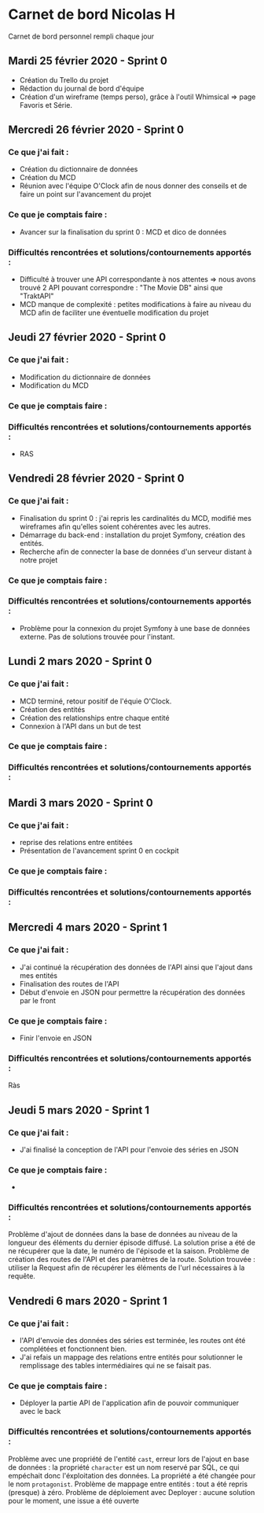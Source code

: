 # Carnet de bord Nicolas H
Carnet de bord personnel rempli chaque jour

## Mardi 25 février 2020 - Sprint 0

- Création du Trello du projet
- Rédaction du journal de bord d'équipe
- Création d'un wireframe (temps perso), grâce à l'outil Whimsical => page Favoris et Série.

## Mercredi 26 février 2020 - Sprint 0

### Ce que j'ai fait : 

- Création du dictionnaire de données
- Création du MCD
- Réunion avec l'équipe O'Clock afin de nous donner des conseils et de faire un point sur l'avancement du projet

### Ce que je comptais faire :

- Avancer sur la finalisation du sprint 0 : MCD et dico de données

### Difficultés rencontrées et solutions/contournements apportés : 

- Difficulté à trouver une API correspondante à nos attentes => nous avons trouvé 2 API pouvant correspondre : "The Movie DB" ainsi que "TraktAPI"
- MCD manque de complexité : petites modifications à faire au niveau du MCD afin de faciliter une éventuelle modification du projet

## Jeudi 27 février 2020 - Sprint 0

### Ce que j'ai fait : 

- Modification du dictionnaire de données
- Modification du MCD

### Ce que je comptais faire :

### Difficultés rencontrées et solutions/contournements apportés : 

- RAS

## Vendredi 28 février 2020 - Sprint 0

### Ce que j'ai fait : 

- Finalisation du sprint 0 : j'ai repris les cardinalités du MCD, modifié mes wireframes afin qu'elles soient cohérentes avec les autres.
- Démarrage du back-end : installation du projet Symfony, création des entités. 
- Recherche afin de connecter la base de données d'un serveur distant à notre projet

### Ce que je comptais faire :

### Difficultés rencontrées et solutions/contournements apportés : 

- Problème pour la connexion du projet Symfony à une base de données externe. Pas de solutions trouvée pour l'instant.

## Lundi 2 mars 2020 - Sprint 0

### Ce que j'ai fait : 

- MCD terminé, retour positif de l'équie O'Clock. 
- Création des entités
- Création des relationships entre chaque entité
- Connexion à l'API dans un but de test

### Ce que je comptais faire :

### Difficultés rencontrées et solutions/contournements apportés : 


## Mardi 3 mars 2020 - Sprint 0 

### Ce que j'ai fait :

- reprise des relations entre entitées
- Présentation de l'avancement sprint 0 en cockpit

### Ce que je comptais faire : 

### Difficultés rencontrées et solutions/contournements apportés : 

## Mercredi 4 mars 2020 - Sprint 1

### Ce que j'ai fait :

- J'ai continué la récupération des données de l'API ainsi que l'ajout dans mes entités
- Finalisation des routes de l'API
- Début d'envoie en JSON pour permettre la récupération des données par le front

### Ce que je comptais faire : 

- Finir l'envoie en JSON

### Difficultés rencontrées et solutions/contournements apportés : 

Ràs

## Jeudi 5 mars 2020 - Sprint 1

### Ce que j'ai fait :

- J'ai finalisé la conception de l'API pour l'envoie des séries en JSON

### Ce que je comptais faire : 

- 

### Difficultés rencontrées et solutions/contournements apportés : 

Problème d'ajout de données dans la base de données au niveau de la longueur des éléments du dernier épisode diffusé. La solution prise a été de ne récupérer que la date, le numéro de l'épisode et la saison. 
Problème de création des routes de l'API et des paramètres de la route. Solution trouvée : utiliser la Request afin de récupérer les éléments de l'url nécessaires à la requête. 

## Vendredi 6 mars 2020 - Sprint 1

### Ce que j'ai fait :

- l'API d'envoie des données des séries est terminée, les routes ont été complétées et fonctionnent bien. 
- J'ai refais un mappage des relations entre entités pour solutionner le remplissage des tables intermédiaires qui ne se faisait pas. 

### Ce que je comptais faire : 

- Déployer la partie API de l'application afin de pouvoir communiquer avec le back

### Difficultés rencontrées et solutions/contournements apportés : 

Problème avec une propriété de l'entité `cast`, erreur lors de l'ajout en base de données : la propriété `character` est un nom reservé par SQL, ce qui empéchait donc l'éxploitation des données. La propriété a été changée pour le nom `protagonist`.
Problème de mappage entre entités : tout a été repris (presque) à zéro.
Problème de déploiement avec Deployer : aucune solution pour le moment, une issue a été ouverte



